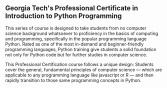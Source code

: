 ## Georgia Tech's Professional Certificate in Introduction to Python Programming

This series of course is designed to take students from no computer science background whatsoever to proficiency in the basics of computing and programming, specifically in the popular programming language Python. 
Rated as one of the most in-demand and beginner-friendly programming languages, Python training give students a solid foundation not only for Python code but for further studies in computer science.

This Professional Certification course follows a unique design: Students cover the general, fundamental principles of computer science — which are applicable to any programming language like javascript or R — and then rapidly transition to those same programming concepts in Python. 
